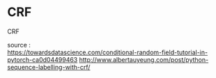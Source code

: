 # CRF
CRF

source : <br>
https://towardsdatascience.com/conditional-random-field-tutorial-in-pytorch-ca0d04499463
http://www.albertauyeung.com/post/python-sequence-labelling-with-crf/
